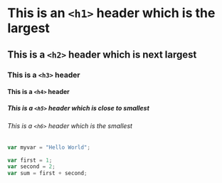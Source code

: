 # This is an `<h1>` header which is the largest
## This is a `<h2>` header which is next largest
### This is a `<h3>` header
#### This is a `<h4>` header
##### This is a `<h5>` header which is close to smallest
###### This is a `<h6>` header which is the smallest


````javascript
var myvar = "Hello World";
````

````javascript
var first = 1;
var second = 2;
var sum = first + second;
````

